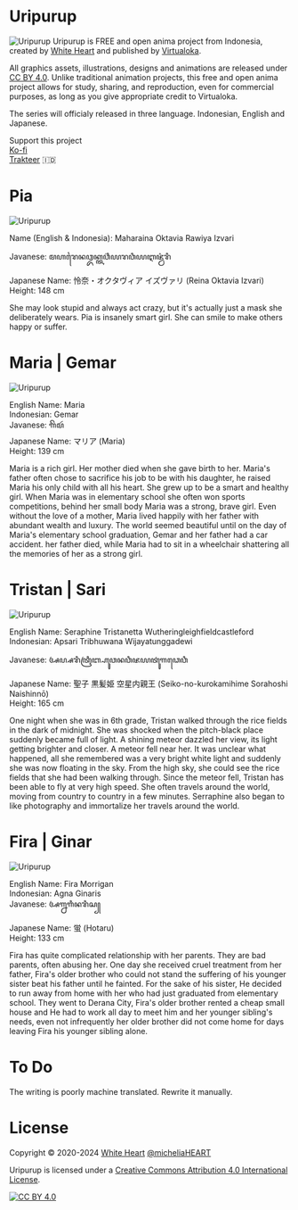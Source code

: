 # Uripurup
![Uripurup](https://github.com/Virtualoka/assets/blob/bcfcd945dfcfdf891766a762c492997949603341/Logo/Uripurup%20title.png)
Uripurup is FREE and open anima project from Indonesia, created by [White Heart](https://github.com/micheliaHEART) and published by [Virtualoka](https://github.com/Virtualoka).

All graphics assets, illustrations, designs and animations are released under [CC BY 4.0](https://creativecommons.org/licenses/by/4.0/). Unlike traditional animation projects, this free and open anima project allows for study, sharing, and reproduction, even for commercial purposes, as long as you give appropriate credit to Virtualoka.

The series will officialy released in three language. Indonesian, English and Japanese.

Support this project  
[Ko-fi](https://https://ko-fi.com/Virtualoka)  
[Trakteer](https://https://trakteer.id/White) 🇮🇩

# Pia
![Uripurup](https://github.com/Virtualoka/assets/blob/4a062dbbb104067be7b76048f1eb3afd2f50a998/Char/!%20Pia/Pi%20256.png)

Name (English & Indonesia): Maharaina Oktavia Rawiya Izvari

Javanese: ꦩꦲꦫꦻꦤꦎꦏ꧀ꦠꦮ꦳ꦶꦪꦫꦮꦶꦪꦆꦗ꦳꧀ꦮ꦳ꦫꦶ

Japanese Name: 怜奈・オクタヴィア イズヴァリ (Reina Oktavia Izvari)  
Height: 148 cm  

She may look stupid and always act crazy, but it's actually just a mask she deliberately wears. Pia is insanely smart girl. She can smile to make others happy or suffer.

# Maria | Gemar

![Uripurup](https://github.com/Virtualoka/assets/blob/4a062dbbb104067be7b76048f1eb3afd2f50a998/Char/!Gemar/gemar%20256.png)

English Name: Maria  
Indonesian: Gemar  
Javanese: ꦒꦼꦩꦂ  
Japanese Name: マリア (Maria)  
Height: 139 cm

Maria is a rich girl. Her mother died when she gave birth to her. Maria's father often chose to sacrifice his job to be with his daughter, he raised Maria his only child with all his heart. She grew up to be a smart and healthy girl. When Maria was in elementary school she often won sports competitions, behind her small body Maria was a strong, brave girl. Even without the love of a mother, Maria  lived happily with her father with abundant wealth and luxury. The world seemed beautiful until on the day of Maria's elementary school graduation, Gemar and her father had a car accident. her father died, while Maria had to sit in a wheelchair shattering all the memories of her as a strong girl.

# Tristan | Sari

![Uripurup](https://github.com/Virtualoka/assets/blob/4a062dbbb104067be7b76048f1eb3afd2f50a998/Char/!Sari/sari%20256.png)

English Name: Seraphine Tristanetta Wutheringleighfieldcastleford  
Indonesian: Apsari Tribhuwana Wijayatunggadewi

Javanese: ꦄꦥ꧀ꦱꦫꦶꦠꦿꦶꦧ꧀ꦲꦸꦮꦤꦮꦶꦗꦪꦠꦸꦁꦒꦣꦺꦮꦶ

Japanese Name: 聖子 黒髪姫 空星内親王  (Seiko-no-kurokamihime Sorahoshi Naishinnō)  
Height: 165 cm

One night when she was in 6th grade, Tristan walked through the rice fields in the dark of midnight. She was shocked when the pitch-black place suddenly became full of light. A shining meteor dazzled her view, its light getting brighter and closer. A meteor fell near her. It was unclear what happened, all she remembered was a very bright white light and suddenly she was now floating in the sky. From the high sky, she could see the rice fields that she had been walking through. Since the meteor fell, Tristan has been able to fly at very high speed. She often travels around the world, moving from country to country in a few minutes. Serraphine also began to like photography and immortalize her travels around the world.

# Fira | Ginar

![Uripurup](https://github.com/Virtualoka/assets/blob/4a062dbbb104067be7b76048f1eb3afd2f50a998/Char/!Ginar/ginar%20256.png)

English Name: Fira Morrigan  
Indonesian: Agna Ginaris  
Javanese: ꦄꦒ꧀ꦤꦒꦶꦤꦫꦶꦱ꧀

Japanese Name: 蛍 (Hotaru)  
Height: 133 cm

Fira has quite complicated relationship with her parents. They are bad parents, often abusing her. One day she received cruel treatment from her father, Fira's older brother who could not stand the suffering of his younger sister beat his father until he fainted. For the sake of his sister, He decided to run away from home with her who had just graduated from elementary school. They went to Derana City, Fira's older brother rented a cheap small house and He had to work all day to meet him and her younger sibling's needs, even not infrequently her older brother did not come home for days leaving Fira his younger sibling alone.

# To Do

The writing is poorly machine translated. Rewrite it manually.

# License
Copyright © 2020-2024 [White Heart](https://github.com/micheliaHEART) [@micheliaHEART](https://x.com/micheliaHEART)

Uripurup is licensed under a
[Creative Commons Attribution 4.0 International License][cc-by].

[![CC BY 4.0][cc-by-image]][cc-by]

[cc-by]: http://creativecommons.org/licenses/by/4.0/
[cc-by-image]: https://i.creativecommons.org/l/by/4.0/88x31.png
[cc-by-shield]: https://img.shields.io/badge/License-CC%20BY%204.0-lightgrey.svg
